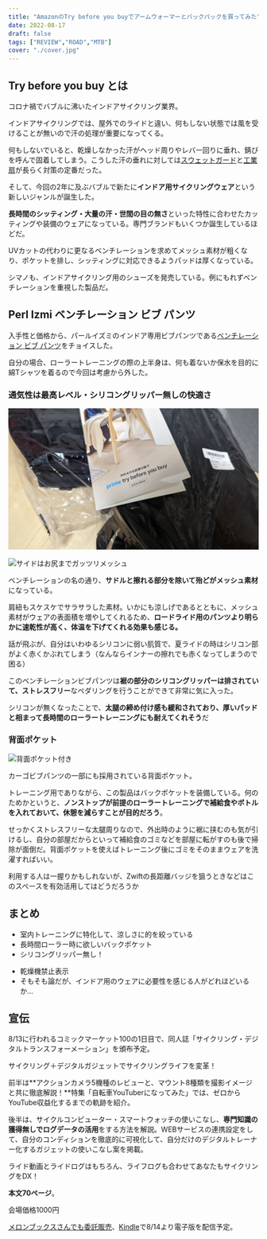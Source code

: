 ```yaml
---
title: "AmazonのTry before you buyでアームウォーマーとバックパックを買ってみた"
date: 2022-08-17
draft: false
tags: ["REVIEW","ROAD","MTB"]
cover: "./cover.jpg"
---
```


## Try before you buy とは

コロナ禍でバブルに沸いたインドアサイクリング業界。

インドアサイクリングでは、屋外でのライドと違い、何もしない状態では風を受けることが無いので汗の処理が重要になってくる。

何もしないでいると、乾燥しなかった汗がヘッド周りやレバー回りに垂れ、錆びを呼んで固着してしまう。こうした汗の垂れに対しては[スウェットガード](https://amzn.to/3zAHncW)と[工業扇](https://amzn.to/3Q6hg4t)が長らく対策の定番だった。

そして、今回の2年に及ぶバブルで新たに**インドア用サイクリングウェア**という新しいジャンルが誕生した。

**長時間のシッティング・大量の汗・世間の目の無さ**といった特性に合わせたカッティングや装備のウェアになっている。専門ブランドもいくつか誕生しているほどだ。

<LinkBox url="https://idoindoor.com/" />

UVカットの代わりに更なるベンチレーションを求めてメッシュ素材が粗くなり、ポケットを排し、シッティングに対応できるようパッドは厚くなっている。

シマノも、インドアサイクリング用のシューズを発売している。例にもれずベンチレーションを重視した製品だ。

<LinkBox url="https://shop-jp.shimano.com/item-detail/950910" />

## Perl Izmi ベンチレーション ビブ パンツ

<LinkBox url="https://www.amazon.co.jp/dp/B099Z31JKL/" isAmazonLink />

入手性と価格から、パールイズミのインドア専用ビブパンツである[ベンチレーション ビブ パンツ](https://amzn.to/3Af3uXU)をチョイスした。

自分の場合、ローラートレーニングの際の上半身は、何も着ないか保水を目的に綿Tシャツを着るので今回は考慮から外した。

### 通気性は最高レベル・シリコングリッパー無しの快適さ

![シリコングリッパーを排している](./cover.jpg)

![サイドはお尻までガッツリメッシュ](./side.jpg)

ベンチレーションの名の通り、**サドルと擦れる部分を除いて殆どがメッシュ素材**になっている。

肩紐もスケスケでサラサラした素材。いかにも涼しげであるとともに、メッシュ素材がウェアの表面積を増やしてくれるため、**ロードライド用のパンツより明らかに速乾性が高く、体温を下げてくれる効果も感じる。**

話が飛ぶが、自分はいわゆるシリコンに弱い肌質で、夏ライドの時はシリコン部がよく赤くかぶれてしまう（なんならインナーの擦れでも赤くなってしまうので困る）

このベンチレーションビブパンツは**裾の部分のシリコングリッパーは排されていて、ストレスフリー**なペダリングを行うことができて非常に気に入った。

シリコンが無くなったことで、**太腿の締め付け感も緩和されており、厚いパッドと相まって長時間のローラートレーニングにも耐えてくれそう**だ

### 背面ポケット

![背面ポケット付き](pocket.jpg)

カーゴビブパンツの一部にも採用されている背面ポケット。

トレーニング用でありながら、この製品はバックポケットを装備している。何のためかというと、**ノンストップが前提のローラートレーニングで補給食やボトルを入れておいて、休憩を減らすことが目的だろう**。

せっかくストレスフリーな太腿周りなので、外出時のように裾に挟むのも気が引けるし、自分の部屋だからといって補給食のゴミなどを部屋に転がすのも後で掃除が面倒だ。背面ポケットを使えばトレーニング後にゴミをそのままウェアを洗濯すればいい。

利用する人は一握りかもしれないが、Zwiftの長距離バッジを狙うときなどはこのスペースを有効活用してはどうだろうか

## まとめ

<PositiveBox>

- 室内トレーニングに特化して、涼しさに的を絞っている
- 長時間ローラー時に欲しいバックポケット
- シリコングリッパー無し！

</PositiveBox>

<NegativeBox>

- 乾燥機禁止表示
- そもそも論だが、インドア用のウェアに必要性を感じる人がどれほどいるか…

</NegativeBox>

<LinkBox url="https://www.amazon.co.jp/dp/B099Z31JKL/" isAmazonLink />

## 宣伝

8/13に行われるコミックマーケット100の1日目で、同人誌「サイクリング・デジタルトランスフォーメーション」を頒布予定。

<LinkBox url="https://www.gensobunya.net/c100/" />

サイクリング＋デジタルガジェットでサイクリングライフを変革！

前半は**アクションカメラ5機種のレビューと、マウント8種類を撮影イメージと共に徹底解説！**特集「自転車YouTuberになってみた」では、ゼロからYouTube収益化するまでの軌跡を紹介。

後半は、サイクルコンピューター・スマートウォッチの使いこなし、**専門知識の獲得無しでログデータの活用**をする方法を解説。WEBサービスの連携設定をして、自分のコンディションを徹底的に可視化して、自分だけのデジタルトレーナー化するガジェットの使いこなし案を掲載。

ライド動画とライドログはもちろん、ライフログも合わせてあなたもサイクリングをDX！

**本文70ページ**。

会場価格1000円

[メロンブックスさんでも委託販売](https://www.melonbooks.co.jp/detail/detail.php?product_id=1579831)、[Kindle](https://amzn.to/3Q9oepq)で8/14より電子版を配信予定。

<LinkBox url="https://www.melonbooks.co.jp/detail/detail.php?product_id=1579831" />

<LinkBox url="https://www.amazon.co.jp/dp/B0B8VVTTSJ" isAmazonLink />
